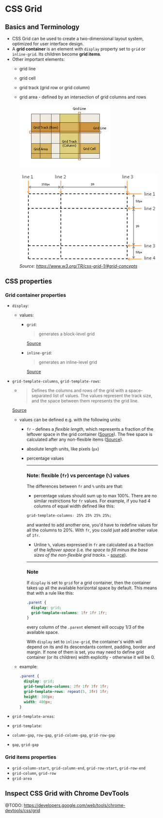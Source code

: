 # CSS Grid
## Basics and Terminology

- CSS Grid can be used to create a two-dimensional layout system, optimized for user interface design.
- A **grid container** is an element with `display` property set to `grid` or `inline-grid`. Its children become **grid items**.
- Other important elements:
  - grid line
  - grid cell
  - grid track (grid row or grid column)
  - grid area - defined by an intersection of grid columns and rows

    ![grid layout box model](../assets/grid.png)

    ![gli lines](../assets/grid-lines.png)
  *Source: https://www.w3.org/TR/css-grid-1/#grid-concepts*

## CSS properties
### Grid container properties
- `display`:
  - values:
    - `grid`:
      > generates a block-level grid

      [Source](https://css-tricks.com/snippets/css/complete-guide-grid/)
    - `inline-grid`:
      > generates an inline-level grid

      [Source](https://css-tricks.com/snippets/css/complete-guide-grid/)
- `grid-template-columns`, `grid-template-rows`:
    - > Defines the columns and rows of the grid with a space-separated list of values. The values represent the track size, and the space between them represents the grid line.

    [Source](https://css-tricks.com/snippets/css/complete-guide-grid/)

    - values can be defined e.g. with the following units:
      - `fr` - defines a *flexible length*, which represents a fraction of the leftover space in the grid container
      ([Source](https://www.w3.org/TR/css-grid-1/#fr-unit)).
      The free space is calculated after any non-flexible items ([Source](https://css-tricks.com/snippets/css/complete-guide-grid/#fr-unit)).

      - absolute length units, like pixels (`px`)
      - percentage values

        ---
        ### Note: flexible (`fr`) vs percentage (`%`) values
        The differences between `fr` and `%` units are that:
        - percentage values should sum up to max 100%. There are no similar restrictions for `fr` values. For example, if you had 4 columns of equal width defined like this:
        ```css
        grid-template-columns: 25% 25% 25% 25%;
        ```
        and wanted to add another one, you'd have to redefine values for all the columns to 20%. With `fr`, you could just add another value of `1fr`.
        - Unline `%`, values expressed in `fr` are calculated as a fraction of the *leftover space* (i.e. *the space to fill minus the base sizes of the non-flexible grid tracks.* - [source](https://www.w3.org/TR/css-grid-1/#leftover-space)). 

        ---
        ### Note
        If `display` is set to `grid` for a grid container, then the container takes up all the available horizontal space by default. 
        This means that with a rule like this:
        ```css
        .parent {
          display: grid;
          grid-template-columns: 1fr 1fr 1fr;
        }
        ```
        every column of the `.parent` element will occupy 1/3 of the available space.

        With `display` set to `inline-grid`, the container's width will depend on its  and its descendants content, padding, border and margin. If none of them is set, you may need to define grid container (or its children) width explicitly - otherwise it will be 0.
    
    - example:
      ```css
      .parent {
        display: grid;
        grid-template-columns: 2fr 1fr 3fr 1fr;
        grid-template-rows: repeat(5, 3fr) 1fr;
        height: 300px;
        width: 400px;
      }
      ``` 
   

- `grid-template-areas`:
- `grid-template`:
- `column-gap`, `row-gap`, `grid-column-gap`, `grid-row-gap`
- `gap`, 
`grid-gap`

### Grid items properties
- `grid-column-start`, 
`grid-column-end`, 
`grid-row-start`, 
`grid-row-end`
- `grid-column`, 
`grid-row`
- `grid-area`

## Inspect CSS Grid with Chrome DevTools
@TODO: https://developers.google.com/web/tools/chrome-devtools/css/grid
